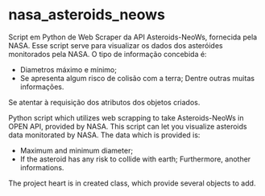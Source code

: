 # nasa_asteroids_neows
Script em Python de Web Scraper da API Asteroids-NeoWs, fornecida pela NASA. 
Esse script serve para visualizar os dados dos asteróides monitorados pela NASA.
O tipo de informação concebida é:
- Diametros máximo e mínimo;
- Se apresenta algum risco de colisão com a terra;
Dentre outras muitas informações.

Se atentar à requisição dos atributos dos objetos criados.



Python script which utilizes web scrapping to take Asteroids-NeoWs in OPEN API, provided by NASA.
This script can let you visualize asteroids data monitorated by NASA.
The data which is provided is:
- Maximum and minimum diameter;
- If the asteroid has any risk to collide with earth;
Furthermore, another informations.

The project heart is in created class, which provide several objects to add.

